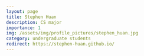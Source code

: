 ```yaml
---
layout: page
title: Stephen Huan
description: CS major
importance: 1
img: /assets/img/profile_pictures/stephen_huan.jpg
category: undergraduate students
redirect: https://stephen-huan.github.io/
---
```

